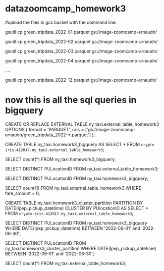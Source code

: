 # datazoomcamp_homework3
#upload the files in gcs bucket with the command line:

gsutil cp green_tripdata_2022-01.parquet gs://mage-zoomcamp-arnaudn/

gsutil cp green_tripdata_2022-02.parquet gs://mage-zoomcamp-arnaudn/

gsutil cp green_tripdata_2022-03.parquet gs://mage-zoomcamp-arnaudn/

gsutil cp green_tripdata_2022-04.parquet gs://mage-zoomcamp-arnaudn/

....

gsutil cp green_tripdata_2022-12.parquet gs://mage-zoomcamp-arnaudn/

# now this is all the sql queries in bigquery
CREATE OR REPLACE EXTERNAL TABLE ny_taxi.external_table_homework3
OPTIONS (
  format = 'PARQUET',
  uris = ['gs://mage-zoomcamp-arnaudn/green_tripdata_2022-*.parquet']
);

CREATE TABLE ny_taxi.homework3_bigquery
AS
SELECT *
FROM `crypto-iris-412017.ny_taxi.external_table_homework3`;

SELECT count(*) FROM ny_taxi.homework3_bigquery;

SELECT DISTINCT PULocationID FROM
ny_taxi.external_table_homework3;

SELECT DISTINCT PULocationID FROM
ny_taxi.homework3_bigquery;

SELECT count(1) FROM ny_taxi.external_table_homework3
WHERE fare_amount = 0;

CREATE TABLE ny_taxi.homework3_cluster_partition
PARTITION BY DATE(lpep_pickup_datetime)
CLUSTER BY PUlocationID
AS
SELECT *
FROM `crypto-iris-412017.ny_taxi.external_table_homework3`;

SELECT DISTINCT PULocationID 
FROM ny_taxi.homework3_bigquery
WHERE DATE(lpep_pickup_datetime) BETWEEN '2022-06-01' and '2022-06-30';

SELECT DISTINCT PULocationID 
FROM ny_taxi.homework3_cluster_partition
WHERE DATE(lpep_pickup_datetime) BETWEEN '2022-06-01' and '2022-06-30';

SELECT count(*) FROM ny_taxi.external_table_homework3;






